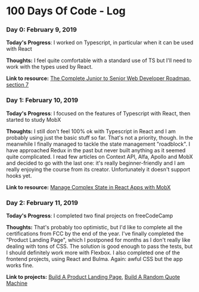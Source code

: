 # 100 Days Of Code - Log

### Day 0: February 9, 2019 

**Today's Progress**: I worked on Typescript, in particular when it can be used with React

**Thoughts:** I feel quite comfortable with a standard use of TS but I'll need to work with the types used by React.

**Link to resource:** [The Complete Junior to Senior Web Developer Roadmap, section 7](https://www.udemy.com/the-complete-junior-to-senior-web-developer-roadmap/)

### Day 1: February 10, 2019 

**Today's Progress**: I focused on the features of Typescript with React, then started to study MobX

**Thoughts:** I still don't feel 100% ok with Typescript in React and I am probably using just the basic stuff so far. That's not a priority, though. In the meanwhile I finally managed to tackle the state management "roadblock". I have approached Redux in the past but never built anything as it seemed quite complicated. I read few articles on Context API, Alfa, Apollo and MobX and decided to go with the last one: it's really beginner-friendly and I am really enjoying the course from its creator. Unfortunately it doesn't support hooks yet.

**Link to resource:** [Manage Complex State in React Apps with MobX](https://egghead.io/courses/manage-complex-state-in-react-apps-with-mobx)

### Day 2: February 11, 2019 

**Today's Progress**: I completed two final projects on freeCodeCamp

**Thoughts:** That's probably too optimistic, but I'd like to complete all the certifications from FCC by the end of the year. I've finally completed the "Product Landing Page", which I postponed for months as I don't really like dealing with tons of CSS. The solution is good enough to pass the tests, but I should definitely work more with Flexbox. I also completed one of the frontend projects, using React and Bulma. Again: awful CSS but the app works fine.

**Link to projects:** 
[Build A Product Landing Page](https://codepen.io/kuro1988/full/JvmWda), [Build A Random Quote Machine](https://codepen.io/kuro1988/full/zeWjQV)

